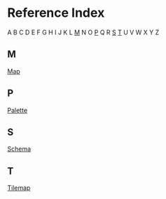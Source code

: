 # Reference Index

A B C D E F G H I J K L [M](#M) 
N O [P](#P) Q R [S](#S) [T](#T) U V W X Y Z

## M

[Map](map_schema.md)

## P

[Palette](palette.md)

## S

[Schema](map_schema.md)

## T

[Tilemap](tilemap.md)